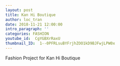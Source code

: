 ```yaml
---
layout: post
title: Kan Hi Boutique
author: loc_tran
date: 2018-11-21 12:00:00
intro_paragraph: ''
categories: FASHION
youtube_id:  CgYGBXrRaxU
thumbnail_ID:  1--0PFRLsuBYFrjhZOO1kD9BJFwjLPW0x
---
```

Fashion Project for Kan Hi Boutique
